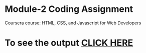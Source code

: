 

# Module-2 Coding Assignment

Coursera course: HTML, CSS, and Javascript for Web Developers

# To see the output [CLICK HERE](https://naidu663.github.io/Assignments/module-4/)

